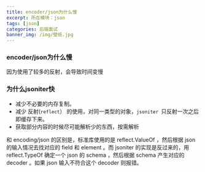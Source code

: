 ```yaml
---
title: encoder/json为什么慢
excerpt: 所在模块：json
tags: [json]
categories: 后端面试
banner_img: /img/壁纸.jpg
---
```


### encoder/json为什么慢

因为使用了较多的反射，会导致时间变慢

### 为什么jsoniter快

- 减少不必要的内存复制。
- 减少 反射(`reflect`） 的使用，对同一类型的对象，`jsoniter `只反射一次之后即缓存下来。
- 获取部分内容的时候尽可能解析少的东西，按需解析

和 encoding/json 的区别是，标准库使用的是 reflect.ValueOf ，然后根据 json 的输入情况去找对应的 field 和 element 。而 jsoniter 的实现是反过来的，用 reflect.TypeOf 确定一个 json 的 schema ，然后根据 schema 产生对应的 decoder 。如果 json 输入不符合这个 decoder 则报错。

